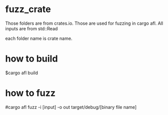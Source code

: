 # fuzz_crate
Those folders are from crates.io.  Those are used for fuzzing in cargo afl. All inputs are from std::Read


each folder name is crate name. 

# how to build
$cargo afl build

# how to fuzz
#cargo afl fuzz -i [input] -o out target/debug/[binary file name] 
